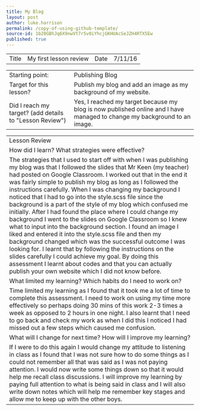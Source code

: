 ```yaml
---
title: My Blog
layout: post
author: luke.harrison
permalink: /copy-of-using-github-template/
source-id: 1b20GBhJq6X9nwVt7r5v0iYhcjGKHUAcSeJZH4RTX5Ew
published: true
---
```

<table>
  <tr>
    <td>Title</td>
    <td>My first lesson review</td>
    <td>Date</td>
    <td>7/11/16</td>
  </tr>
</table>


<table>
  <tr>
    <td>Starting point:</td>
    <td> Publishing Blog</td>
  </tr>
  <tr>
    <td>Target for this lesson?</td>
    <td>Publish my blog and add an image as my background of my website.</td>
  </tr>
  <tr>
    <td>Did I reach my target? 
(add details to "Lesson Review")</td>
    <td>Yes, I reached my target because my blog is now published online and I have managed to change my background to an image.</td>
  </tr>
</table>


<table>
  <tr>
    <td>Lesson Review</td>
  </tr>
  <tr>
    <td>How did I learn? What strategies were effective? </td>
  </tr>
  <tr>
    <td>The strategies that I used to start off with when I was publishing my blog was that I followed the slides that Mr Keen (my teacher) had posted on Google Classroom. I worked out that in the end it was fairly simple to publish my blog as long as I followed the instructions carefully. When I was changing my background I noticed that I had to go into the style.scss file since the background is a part of the style of my blog which confused me initially. After I had found the place where I could change my background I went to the slides on Google Classroom so I knew what to input into the background section. I found an image I liked and entered it into the style.scss file and then my background changed which was the successful outcome I was looking for.
I learnt that by following the instructions on the slides carefully I could achieve my goal. 
By doing this assessment I learnt about codes and that you can actually publish your own website which I did not know before.</td>
  </tr>
  <tr>
    <td>What limited my learning? Which habits do I need to work on? </td>
  </tr>
  <tr>
    <td>Time limited my learning as I found that it took me a lot of time to complete this assessment. I need to work on using my time more effectively so perhaps doing 30 mins of this work 2-3 times a week as opposed to 2 hours in one night. 
I also learnt that I need to go back and check my work as when I did this I noticed I had missed out a few steps which caused me confusion.
</td>
  </tr>
  <tr>
    <td>What will I change for next time? How will I improve my learning?</td>
  </tr>
  <tr>
    <td>If I were to do this again I would change my attitude to listening in class as I found that I was not sure how to do some things as I could not remember all that was said as I was not paying attention. I would now write some things down so that it would help me recall class discussions.
I will improve my learning by paying full attention to what is being said in class and I will also write down notes which will help me remember key stages and allow me to keep up with the other boys.

</td>
  </tr>
</table>


